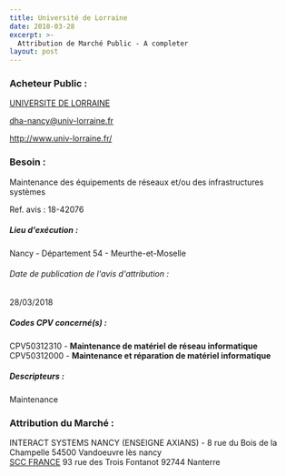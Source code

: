 ```yaml
---
title: Université de Lorraine
date: 2018-03-28
excerpt: >-
  Attribution de Marché Public - A completer
layout: post
---
```


### Acheteur Public : 
<a href="/acheteur-132/siren-130015506"> UNIVERSITE DE LORRAINE</a><br/>



dha-nancy@univ-lorraine.fr


http://www.univ-lorraine.fr/
### Besoin :

Maintenance des équipements de réseaux et/ou des infrastructures systèmes

Ref. avis : 18-42076


##### Lieu d'exécution :

Nancy - Département 54 - Meurthe-et-Moselle

###### Date de publication de l'avis d'attribution : 
28/03/2018

##### Codes CPV concerné(s) :
CPV50312310 - **Maintenance de matériel de réseau informatique** <br/>
CPV50312000 - **Maintenance et réparation de matériel informatique** <br/>

##### Descripteurs :
Maintenance <br/>

### Attribution du Marché :
INTERACT SYSTEMS NANCY (ENSEIGNE AXIANS) - 8 rue du Bois de la Champelle 54500 Vandoeuvre lès nancy <br/>
<a href="/entreprise-559/siren-424982650"> SCC FRANCE</a>    93 rue des Trois Fontanot 92744 Nanterre <br/>
